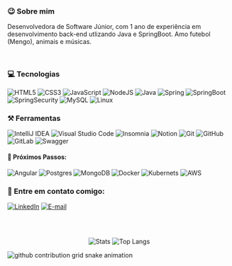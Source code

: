 <div>

### 😉 Sobre mim
<p> Desenvolvedora de Software Júnior, com 1 ano de experiência em desenvolvimento back-end utlizando Java e SpringBoot. Amo futebol (Mengo), animais e músicas.</p>
</div>

<div style="display: inline_block"><br>

### 💻 Tecnologias
![HTML5](https://img.shields.io/badge/HTML5-000?style=for-the-badge&logo=html5)
![CSS3](https://img.shields.io/badge/CSS3-000?style=for-the-badge&logo=css3&logoColor=264CE4)
![JavaScript](https://img.shields.io/badge/JavaScript-000?style=for-the-badge&logo=javascript)
![NodeJS](https://img.shields.io/badge/node.js-000?style=for-the-badge&logo=node.js&logoColor=green)
![Java](https://img.shields.io/badge/java-000.svg?style=for-the-badge&logo=openjdk&logoColor=%23F7DF1E)
![Spring](https://img.shields.io/badge/Spring-000?style=for-the-badge&logo=spring)
![SpringBoot](https://img.shields.io/badge/Spring_Boot-000?style=for-the-badge&logo=spring-boot&logoColor=green)
![SpringSecurity](https://img.shields.io/badge/Spring_Security-000?style=for-the-badge&logo=Spring-Security&logoColor=green)
![MySQL](https://img.shields.io/badge/MySQL-000?style=for-the-badge&logo=mysql&logoColor=005C84)
![Linux](https://img.shields.io/badge/Linux-000?style=for-the-badge&logo=linux)

### ⚒️ Ferramentas
![IntelliJ IDEA](https://img.shields.io/badge/IntelliJIDEA-000000.svg?style=for-the-badge&logo=intellij-idea&logoColor=white)
![Visual Studio Code](https://img.shields.io/badge/Visual%20Studio%20Code-0078d7.svg?style=for-the-badge&logo=visual-studio-code&logoColor=white)
![Insomnia](https://img.shields.io/badge/Insomnia-black?style=for-the-badge&logo=insomnia&logoColor=5849BE)
![Notion](https://img.shields.io/badge/Notion-%23000000.svg?style=for-the-badge&logo=notion&logoColor=white)
![Git](https://img.shields.io/badge/git-%23F05033.svg?style=for-the-badge&logo=git&logoColor=white)
![GitHub](https://img.shields.io/badge/github-%23121011.svg?style=for-the-badge&logo=github&logoColor=white)
![GitLab](https://img.shields.io/badge/gitlab-%23181717.svg?style=for-the-badge&logo=gitlab&logoColor=white)
![Swagger](https://img.shields.io/badge/-Swagger-%23Clojure?style=for-the-badge&logo=swagger&logoColor=white)

#### 🚀 Próximos Passos:
![Angular](https://img.shields.io/badge/Angular-DD0031?style=for-the-badge&logo=angular&logoColor=white)
![Postgres](https://img.shields.io/badge/postgres-%23316192.svg?style=for-the-badge&logo=postgresql&logoColor=white)
![MongoDB](https://img.shields.io/badge/MongoDB-4EA94B?style=for-the-badge&logo=mongodb&logoColor=white)
![Docker](https://img.shields.io/badge/docker-%230db7ed.svg?style=for-the-badge&logo=docker&logoColor=white)
![Kubernets](https://img.shields.io/badge/Kubernetes-3069DE?style=for-the-badge&logo=kubernetes&logoColor=white)
![AWS](https://img.shields.io/badge/Amazon_AWS-FF9900?style=for-the-badge&logo=amazonaws&logoColor=white)


</div>



<div style="display: inline_block">
  
### 🔗 Entre em contato comigo:
  
[![LinkedIn](https://img.shields.io/badge/LinkedIn-000?style=for-the-badge&logo=linkedin&logoColor=midnight-purple)](https://www.linkedin.com/in/kayllane-pina/) 
[![E-mail](https://img.shields.io/badge/-Email-000?style=for-the-badge&logo=microsoft-outlook&logoColor=007BFF)](mailto:kayllanegfpina@gmail.com)
</div>

<br>



<div align="center"><br>
  
  <!-- ![GitHub Stats](https://github-readme-stats.vercel.app/api?username=KayllaneGPina&theme=midnight-purple&show_icons=true&rank_icon=github&card_width=300px) -->
  ![Stats](https://github-readme-activity-graph.vercel.app/graph?username=KayllaneGPina&theme=github-compact)
  ![Top Langs](https://github-readme-stats-git-masterrstaa-rickstaa.vercel.app/api/top-langs/?username=KayllaneGPina&layout=compact&theme=midnight-purple&show_icons=true&card_width=500px)
   
</div>

<picture>
  <source media="(prefers-color-scheme: dark)" srcset="https://raw.githubusercontent.com/KayllaneGPina/KayllaneGPina/output/github-contribution-grid-snake-dark.svg">
  <source media="(prefers-color-scheme: light)" srcset="https://raw.githubusercontent.com/KayllaneGPina/KayllaneGPina/output/github-contribution-grid-snake.svg">
  <img alt="github contribution grid snake animation" src="https://raw.githubusercontent.com/YourUser/KayllaneGPina/output/github-contribution-grid-snake.svg">
</picture>
